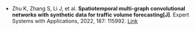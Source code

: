 * Zhu K, Zhang S, Li J, et al. <b>Spatiotemporal multi-graph convolutional networks with synthetic data for traffic volume forecasting[J]</b>. Expert Systems with Applications, 2022, 187: 115992. [Link](https://www.sciencedirect.com/science/article/pii/S0957417421013403)

